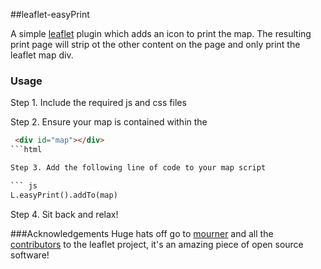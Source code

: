 ##leaflet-easyPrint


A simple [leaflet](www.leafletjs.com) plugin which adds an icon to print the map. The resulting print page will strip ot the other content on the page and only print the leaflet map div.

### Usage
Step 1. Include the required js and css files  

Step 2. Ensure your map is contained within the 
```html
 <div id="map"></div>
```html

Step 3. Add the following line of code to your map script

``` js
L.easyPrint().addTo(map)
```

Step 4. Sit back and relax!

###Acknowledgements
Huge hats off go to [mourner](https://github.com/mourner) and all the [contributors](https://github.com/Leaflet/Leaflet/graphs/contributors) to the leaflet project, it's an amazing piece of open source software!